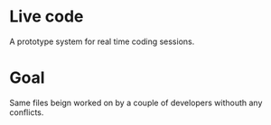 # Live code

A prototype system for real time coding sessions.

# Goal
Same files beign worked on by a couple of developers withouth any conflicts.
